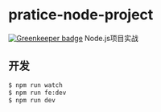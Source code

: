# pratice-node-project

[![Greenkeeper badge](https://badges.greenkeeper.io/leizongmin/practice-node-project.svg)](https://greenkeeper.io/)
Node.js项目实战

## 开发

```bash
$ npm run watch
$ npm run fe:dev
$ npm run dev
```